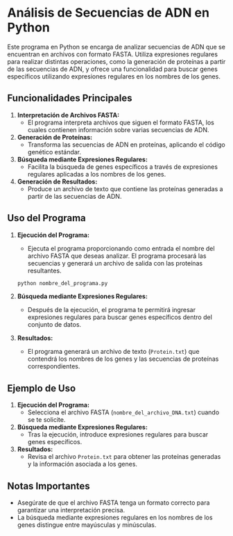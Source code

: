 # Análisis de Secuencias de ADN en Python

Este programa en Python se encarga de analizar secuencias de ADN que se encuentran en archivos con formato FASTA. Utiliza expresiones regulares para realizar distintas operaciones, como la generación de proteínas a partir de las secuencias de ADN, y ofrece una funcionalidad para buscar genes específicos utilizando expresiones regulares en los nombres de los genes.

## Funcionalidades Principales

1. **Interpretación de Archivos FASTA:**
    - El programa interpreta archivos que siguen el formato FASTA, los cuales contienen información sobre varias secuencias de ADN.
2. **Generación de Proteínas:**
    - Transforma las secuencias de ADN en proteínas, aplicando el código genético estándar.
3. **Búsqueda mediante Expresiones Regulares:**
    - Facilita la búsqueda de genes específicos a través de expresiones regulares aplicadas a los nombres de los genes.
4. **Generación de Resultados:**
    - Produce un archivo de texto que contiene las proteínas generadas a partir de las secuencias de ADN.

## Uso del Programa

1. **Ejecución del Programa:**
    - Ejecuta el programa proporcionando como entrada el nombre del archivo FASTA que deseas analizar. El programa procesará las secuencias y generará un archivo de salida con las proteínas resultantes.

    ```bash
    python nombre_del_programa.py
    ```

2. **Búsqueda mediante Expresiones Regulares:**
    - Después de la ejecución, el programa te permitirá ingresar expresiones regulares para buscar genes específicos dentro del conjunto de datos.
3. **Resultados:**
    - El programa generará un archivo de texto (`Protein.txt`) que contendrá los nombres de los genes y las secuencias de proteínas correspondientes.

## Ejemplo de Uso

1. **Ejecución del Programa:**
    - Selecciona el archivo FASTA (`nombre_del_archivo_DNA.txt`) cuando se te solicite.
2. **Búsqueda mediante Expresiones Regulares:**
    - Tras la ejecución, introduce expresiones regulares para buscar genes específicos.
3. **Resultados:**
    - Revisa el archivo `Protein.txt` para obtener las proteínas generadas y la información asociada a los genes.

## Notas Importantes

- Asegúrate de que el archivo FASTA tenga un formato correcto para garantizar una interpretación precisa.
- La búsqueda mediante expresiones regulares en los nombres de los genes distingue entre mayúsculas y minúsculas.
